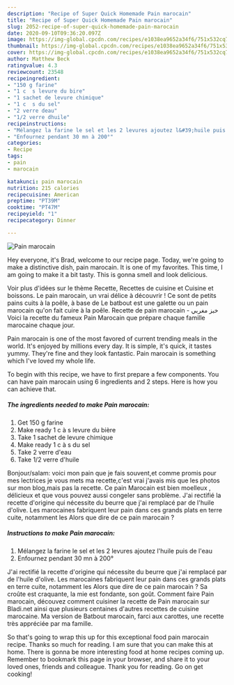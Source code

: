 ```yaml
---
description: "Recipe of Super Quick Homemade Pain marocain"
title: "Recipe of Super Quick Homemade Pain marocain"
slug: 2052-recipe-of-super-quick-homemade-pain-marocain
date: 2020-09-10T09:36:20.097Z
image: https://img-global.cpcdn.com/recipes/e1038ea9652a34f6/751x532cq70/pain-marocain-photo-principale-de-la-recette.jpg
thumbnail: https://img-global.cpcdn.com/recipes/e1038ea9652a34f6/751x532cq70/pain-marocain-photo-principale-de-la-recette.jpg
cover: https://img-global.cpcdn.com/recipes/e1038ea9652a34f6/751x532cq70/pain-marocain-photo-principale-de-la-recette.jpg
author: Matthew Beck
ratingvalue: 4.3
reviewcount: 23548
recipeingredient:
- "150 g farine"
- "1 c  s levure du bire"
- "1 sachet de levure chimique"
- "1 c  s du sel"
- "2 verre deau"
- "1/2 verre dhuile"
recipeinstructions:
- "Mélangez la farine le sel et les 2 levures ajoutez l&#39;huile puis de l&#39;eau"
- "Enfournez pendant 30 mn à 200°"
categories:
- Recipe
tags:
- pain
- marocain

katakunci: pain marocain 
nutrition: 215 calories
recipecuisine: American
preptime: "PT39M"
cooktime: "PT47M"
recipeyield: "1"
recipecategory: Dinner

---
```



![Pain marocain](https://img-global.cpcdn.com/recipes/e1038ea9652a34f6/751x532cq70/pain-marocain-photo-principale-de-la-recette.jpg)

Hey everyone, it's Brad, welcome to our recipe page. Today, we're going to make a distinctive dish, pain marocain. It is one of my favorites. This time, I am going to make it a bit tasty. This is gonna smell and look delicious.

Voir plus d&#39;idées sur le thème Recette, Recettes de cuisine et Cuisine et boissons. Le pain marocain, un vrai délice à découvrir ! Ce sont de petits pains cuits à la poêle, à base de Le batbout est une galette ou un pain marocain qu&#39;on fait cuire à la poêle. Recette de pain marocain - خبز مغربي Voici la recette du fameux Pain Marocain que prépare chaque famille marocaine chaque jour.

Pain marocain is one of the most favored of current trending meals in the world. It's enjoyed by millions every day. It is simple, it's quick, it tastes yummy. They're fine and they look fantastic. Pain marocain is something which I've loved my whole life.


To begin with this recipe, we have to first prepare a few components. You can have pain marocain using 6 ingredients and 2 steps. Here is how you can achieve that.

<!--inarticleads1-->

##### The ingredients needed to make Pain marocain:

1. Get 150 g farine
1. Make ready 1 c à s levure du bière
1. Take 1 sachet de levure chimique
1. Make ready 1 c à s du sel
1. Take 2 verre d&#39;eau
1. Take 1/2 verre d&#39;huile


Bonjour/salam: voici mon pain que je fais souvent,et comme promis pour mes lectrices je vous mets ma recette,c&#39;est vrai j&#39;avais mis que les photos sur mon blog,mais pas la recette. Ce pain Marocain est bien moelleux , délicieux et que vous pouvez aussi congeler sans problème. J&#39;ai rectifié la recette d&#39;origine qui nécessite du beurre que j&#39;ai remplacé par de l&#39;huile d&#39;olive. Les marocaines fabriquent leur pain dans ces grands plats en terre cuite, notamment les Alors que dire de ce pain marocain ? 

<!--inarticleads2-->

##### Instructions to make Pain marocain:

1. Mélangez la farine le sel et les 2 levures ajoutez l&#39;huile puis de l&#39;eau
1. Enfournez pendant 30 mn à 200°


J&#39;ai rectifié la recette d&#39;origine qui nécessite du beurre que j&#39;ai remplacé par de l&#39;huile d&#39;olive. Les marocaines fabriquent leur pain dans ces grands plats en terre cuite, notamment les Alors que dire de ce pain marocain ? Sa croûte est craquante, la mie est fondante, son goût. Comment faire Pain marocain, découvez comment cuisiner la recette de Pain marocain sur Bladi.net ainsi que plusieurs centaines d&#39;autres recettes de cuisine marocaine. Ma version de Batbout marocain, farci aux carottes, une recette très appréciée par ma famille. 

So that's going to wrap this up for this exceptional food pain marocain recipe. Thanks so much for reading. I am sure that you can make this at home. There is gonna be more interesting food at home recipes coming up. Remember to bookmark this page in your browser, and share it to your loved ones, friends and colleague. Thank you for reading. Go on get cooking!
